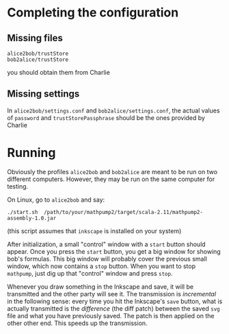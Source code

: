 
Completing the configuration
============================

Missing files
-------------

    alice2bob/trustStore
    bob2alice/trustStore

you should obtain them from Charlie


Missing settings
----------------

In `alice2bob/settings.conf` and `bob2alice/settings.conf`, the actual values of `password` and `trustStorePassphrase` should be the ones provided by Charlie


Running
=======

Obviously the profiles `alice2bob` and `bob2alice` are meant to be run on two different computers. However, they may be run on the same
computer for testing.

On Linux, go to `alice2bob` and say:

    ./start.sh  /path/to/your/mathpump2/target/scala-2.11/mathpump2-assembly-1.0.jar

(this script assumes that `inkscape` is installed on your system)

After initialization, a small "control" window with a `start` button should appear. Once you press the `start` button,
you get a big window for showing bob's formulas. This big window will probably cover the previous small window,
which now contains a `stop` button. When you want to stop `mathpump`, just dig up that "control" window and press `stop`. 

Whenever you draw something in the Inkscape and save, it will be transmitted and the other party will see it.
The transmission is *incremental* in the following sense: every time you hit the Inkscape's `save` button, what is actually
transmitted is the *difference* (the diff patch) between the saved `svg` file and what you have previously saved. The patch
is then applied on the other other end. This speeds up the transmission. 
